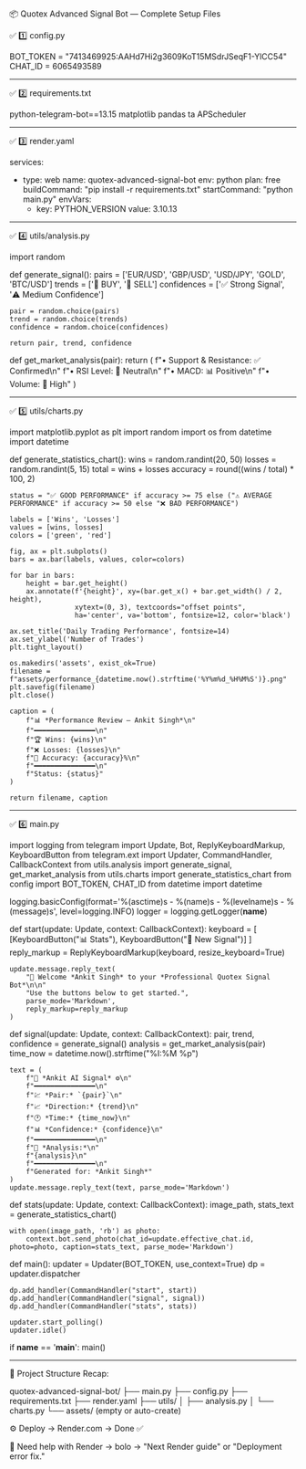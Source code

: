 📦 Quotex Advanced Signal Bot — Complete Setup Files

✅ 1️⃣ config.py

BOT_TOKEN = "7413469925:AAHd7Hi2g3609KoT15MSdrJSeqF1-YlCC54"
CHAT_ID = 6065493589


---

✅ 2️⃣ requirements.txt

python-telegram-bot==13.15
matplotlib
pandas
ta
APScheduler


---

✅ 3️⃣ render.yaml

services:
  - type: web
    name: quotex-advanced-signal-bot
    env: python
    plan: free
    buildCommand: "pip install -r requirements.txt"
    startCommand: "python main.py"
    envVars:
      - key: PYTHON_VERSION
        value: 3.10.13


---

✅ 4️⃣ utils/analysis.py

import random

def generate_signal():
    pairs = ['EUR/USD', 'GBP/USD', 'USD/JPY', 'GOLD', 'BTC/USD']
    trends = ['🔼 BUY', '🔽 SELL']
    confidences = ['✅ Strong Signal', '⚠️ Medium Confidence']

    pair = random.choice(pairs)
    trend = random.choice(trends)
    confidence = random.choice(confidences)

    return pair, trend, confidence

def get_market_analysis(pair):
    return (
        f"• Support & Resistance: ✅ Confirmed\n"
        f"• RSI Level: 🔵 Neutral\n"
        f"• MACD: 📊 Positive\n"
        f"• Volume: 📶 High"
    )


---

✅ 5️⃣ utils/charts.py

import matplotlib.pyplot as plt
import random
import os
from datetime import datetime

def generate_statistics_chart():
    wins = random.randint(20, 50)
    losses = random.randint(5, 15)
    total = wins + losses
    accuracy = round((wins / total) * 100, 2)

    status = "✅ GOOD PERFORMANCE" if accuracy >= 75 else ("⚠️ AVERAGE PERFORMANCE" if accuracy >= 50 else "❌ BAD PERFORMANCE")

    labels = ['Wins', 'Losses']
    values = [wins, losses]
    colors = ['green', 'red']

    fig, ax = plt.subplots()
    bars = ax.bar(labels, values, color=colors)

    for bar in bars:
        height = bar.get_height()
        ax.annotate(f'{height}', xy=(bar.get_x() + bar.get_width() / 2, height),
                    xytext=(0, 3), textcoords="offset points",
                    ha='center', va='bottom', fontsize=12, color='black')

    ax.set_title('Daily Trading Performance', fontsize=14)
    ax.set_ylabel('Number of Trades')
    plt.tight_layout()

    os.makedirs('assets', exist_ok=True)
    filename = f"assets/performance_{datetime.now().strftime('%Y%m%d_%H%M%S')}.png"
    plt.savefig(filename)
    plt.close()

    caption = (
        f"📊 *Performance Review — Ankit Singh*\n"
        f"━━━━━━━━━━━━━━━\n"
        f"🏆 Wins: {wins}\n"
        f"❌ Losses: {losses}\n"
        f"🎯 Accuracy: {accuracy}%\n"
        f"━━━━━━━━━━━━━━━\n"
        f"Status: {status}"
    )

    return filename, caption


---

✅ 6️⃣ main.py

import logging
from telegram import Update, Bot, ReplyKeyboardMarkup, KeyboardButton
from telegram.ext import Updater, CommandHandler, CallbackContext
from utils.analysis import generate_signal, get_market_analysis
from utils.charts import generate_statistics_chart
from config import BOT_TOKEN, CHAT_ID
from datetime import datetime

logging.basicConfig(format='%(asctime)s - %(name)s - %(levelname)s - %(message)s', level=logging.INFO)
logger = logging.getLogger(__name__)

def start(update: Update, context: CallbackContext):
    keyboard = [
        [KeyboardButton("📊 Stats"), KeyboardButton("🎯 New Signal")]
    ]
    reply_markup = ReplyKeyboardMarkup(keyboard, resize_keyboard=True)

    update.message.reply_text(
        "👋 Welcome *Ankit Singh* to your *Professional Quotex Signal Bot*\n\n"
        "Use the buttons below to get started.",
        parse_mode='Markdown',
        reply_markup=reply_markup
    )

def signal(update: Update, context: CallbackContext):
    pair, trend, confidence = generate_signal()
    analysis = get_market_analysis(pair)
    time_now = datetime.now().strftime("%I:%M %p")

    text = (
        f"📢 *Ankit AI Signal* ⚙️\n"
        f"━━━━━━━━━━━━━━━\n"
        f"💹 *Pair:* `{pair}`\n"
        f"📈 *Direction:* {trend}\n"
        f"🕐 *Time:* {time_now}\n"
        f"📊 *Confidence:* {confidence}\n"
        f"━━━━━━━━━━━━━━━\n"
        f"📘 *Analysis:*\n"
        f"{analysis}\n"
        f"━━━━━━━━━━━━━━━\n"
        f"Generated for: *Ankit Singh*"
    )
    update.message.reply_text(text, parse_mode='Markdown')

def stats(update: Update, context: CallbackContext):
    image_path, stats_text = generate_statistics_chart()

    with open(image_path, 'rb') as photo:
        context.bot.send_photo(chat_id=update.effective_chat.id, photo=photo, caption=stats_text, parse_mode='Markdown')

def main():
    updater = Updater(BOT_TOKEN, use_context=True)
    dp = updater.dispatcher

    dp.add_handler(CommandHandler("start", start))
    dp.add_handler(CommandHandler("signal", signal))
    dp.add_handler(CommandHandler("stats", stats))

    updater.start_polling()
    updater.idle()

if __name__ == '__main__':
    main()


---

📂 Project Structure Recap:

quotex-advanced-signal-bot/
├── main.py
├── config.py
├── requirements.txt
├── render.yaml
├── utils/
│   ├── analysis.py
│   └── charts.py
└── assets/ (empty or auto-create)

⚙️ Deploy → Render.com → Done ✅

💬 Need help with Render → bolo → "Next Render guide" or "Deployment error fix."

